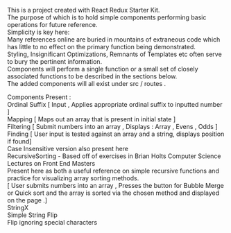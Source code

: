 This is a project created with React Redux Starter Kit.  
The purpose of which is to hold simple components performing basic operations for future reference.  
Simplicity is key here:  
Many references online are buried in mountains of extraneous code which has little to no effect on the primary function being demonstrated.  
Styling, Insignificant Optimizations, Remnants of Templates etc often serve to bury the pertinent information.    
Components will perform a single function or a small set of closely associated functions to be described in the sections below.    
The added components will all exist under src / routes .

Components Present :  
Ordinal Suffix [ Input , Applies appropriate ordinal suffix to inputted number ]  
Mapping [ Maps out an array that is present in initial state ]  
Filtering [ Submit numbers into an array , Displays : Array , Evens , Odds ]  
Finding [ User input is tested against an array and a string, displays position if found]  
    Case Insensitive version also present here  
RecursiveSorting - Based off of exercises in Brian Holts Computer Science Lectures on Front End Masters  
    Present here as both a useful reference on simple recursive functions and practice for visualizing array sorting methods.  
    [ User submits numbers into an array , Presses the button for Bubble Merge or Quick sort and the array is sorted via the chosen method and displayed on the page .]  
StringX  
    Simple String Flip  
    Flip ignoring special characters  
